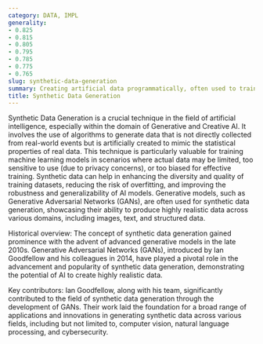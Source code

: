 ```yaml
---
category: DATA, IMPL
generality:
- 0.825
- 0.815
- 0.805
- 0.795
- 0.785
- 0.775
- 0.765
slug: synthetic-data-generation
summary: Creating artificial data programmatically, often used to train ML models where real data is scarce, sensitive, or biased.
title: Synthetic Data Generation
---
```


Synthetic Data Generation is a crucial technique in the field of artificial intelligence, especially within the domain of Generative and Creative AI. It involves the use of algorithms to generate data that is not directly collected from real-world events but is artificially created to mimic the statistical properties of real data. This technique is particularly valuable for training machine learning models in scenarios where actual data may be limited, too sensitive to use (due to privacy concerns), or too biased for effective training. Synthetic data can help in enhancing the diversity and quality of training datasets, reducing the risk of overfitting, and improving the robustness and generalizability of AI models. Generative models, such as Generative Adversarial Networks (GANs), are often used for synthetic data generation, showcasing their ability to produce highly realistic data across various domains, including images, text, and structured data.

Historical overview: The concept of synthetic data generation gained prominence with the advent of advanced generative models in the late 2010s. Generative Adversarial Networks (GANs), introduced by Ian Goodfellow and his colleagues in 2014, have played a pivotal role in the advancement and popularity of synthetic data generation, demonstrating the potential of AI to create highly realistic data.

Key contributors: Ian Goodfellow, along with his team, significantly contributed to the field of synthetic data generation through the development of GANs. Their work laid the foundation for a broad range of applications and innovations in generating synthetic data across various fields, including but not limited to, computer vision, natural language processing, and cybersecurity.